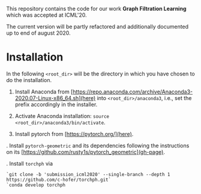 This repository contains the code for our work **Graph Filtration Learning** which was accepted at ICML'20.

The current version will be partly refactored and additionally documented up to end of august 2020.

# Installation

In the following `<root_dir>` will be the directory in which you have chosen to do the installation.

1. Install Anaconda from [https://repo.anaconda.com/archive/Anaconda3-2020.07-Linux-x86_64.sh](here) into `<root_dir>/anaconda3`, i.e., set the prefix accordingly in the installer. 

2. Activate Anaconda installation: `source <root_dir>/anaconda3/bin/activate`. 

3. Install pytorch from [https://pytorch.org/](here). 



. Install `pytorch-geometric` and its dependencies following the instructions on its [https://github.com/rusty1s/pytorch_geometric](gh-page).

. Install `torchph` via 

    `git clone -b 'submission_icml2020' --single-branch --depth 1 https://github.com/c-hofer/torchph.git`
    `conda develop torchph
